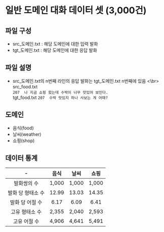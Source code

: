 # 일반 도메인 대화 데이터 셋 (3,000건)

## 파일 구성
- src_도메인.txt : 해당 도메인에 대한 입력 발화
- tgt_도메인.txt : 해당 도메인에 대한 응답 발화

## 파일 설명
- src_도메인.txt의 n번째 라인의 응답 발화는 tgt_도메인.txt n번째에 있음 <\br>
src_food.txt </br>
`207  나 지금 쇼핑 왔는데 수박이 너무 맛있어 보인다.` </br>
tgt_food.txt
`207  수박 맛있지 하나 사보는 게 어때?`

## 도메인
- 음식(food)
- 날씨(weather)
- 쇼핑(shop)

## 데이터 통계
|-|음식|날씨|쇼핑|
|:---:|:---:|:---:|:---:|
|발화쌍의 수|1,000|1,000|1,000|
|발화 당 형태소 수|12.99|13.03|14.35|
|발화 당 어절 수|6.17|6.09|6.41|
|고유 형태소 수|2,355|2,040|2,593|
|고유 어절 수|4,906|4,641|5,491|
